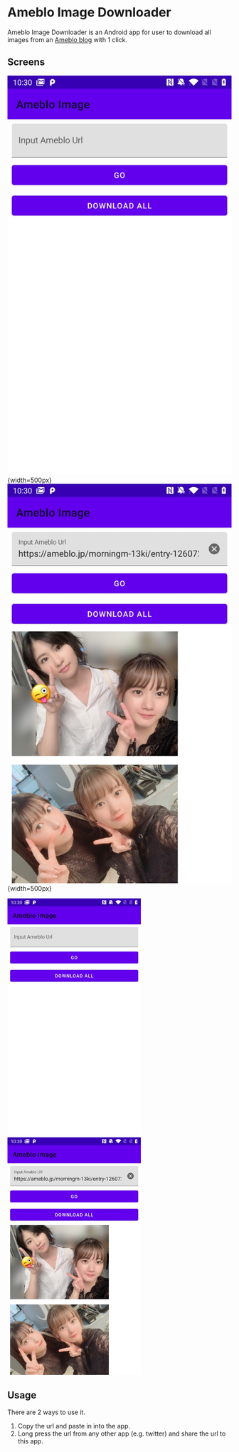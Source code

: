 # Ameblo Image Downloader

Ameblo Image Downloader is an Android app for user to download all images from an [Ameblo blog](https://ameblo.jp/) with 1 click.

## Screens

![screenshot1](screenshots/Screenshot_20200630-103002.jpg){width=500px}
![screenshot2](screenshots/Screenshot_20200630-103036.jpg){width=500px}   

<img src="screenshots/Screenshot_20200630-103002.jpg" width="300">
<img src="screenshots/Screenshot_20200630-103036.jpg" width="300">    

## Usage

There are 2 ways to use it.

1. Copy the url and paste in into the app.
2. Long press the url from any other app (e.g. twitter) and share the url to this app. 

